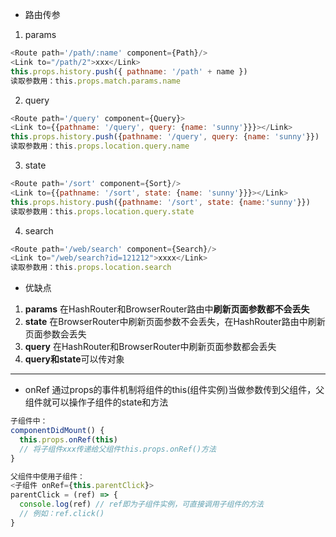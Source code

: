 - 路由传参
1. params
```js
<Route path='/path/:name' component={Path}/>
<Link to="/path/2">xxx</Link>
this.props.history.push({ pathname: '/path' + name })
读取参数用：this.props.match.params.name
```
2. query
```js
<Route path='/query' component={Query}>
<Link to={{pathname: '/query', query: {name: 'sunny'}}}></Link>
this.props.history.push({pathname: '/query', query: {name: 'sunny'}})
读取参数用：this.props.location.query.name
```
3. state
```js
<Route path='/sort' component={Sort}/>
<Link to={{pathname: '/sort', state: {name: 'sunny'}}}></Link>
this.props.history.push({pathname: '/sort', state: {name:'sunny'}})
读取参数用：this.props.location.query.state
```
4. search
```js
<Route path='/web/search' component={Search}/>
<Link to="/web/search?id=121212">xxxx</Link>
读取参数用：this.props.location.search
```

- 优缺点
1. **params** 在HashRouter和BrowserRouter路由中**刷新页面参数都不会丢失**
2. **state** 在BrowserRouter中刷新页面参数不会丢失，在HashRouter路由中刷新页面参数会丢失
3. **query** 在HashRouter和BrowserRouter中刷新页面参数都会丢失
4. **query和state**可以传对象



---
- onRef 通过props的事件机制将组件的this(组件实例)当做参数传到父组件，父组件就可以操作子组件的state和方法
```js
子组件中：
componentDidMount() {
  this.props.onRef(this)
  // 将子组件xxx传递给父组件this.props.onRef()方法
}

父组件中使用子组件：
<子组件 onRef={this.parentClick}>
parentClick = (ref) => {
  console.log(ref) // ref即为子组件实例，可直接调用子组件的方法
  // 例如：ref.click()
}
```